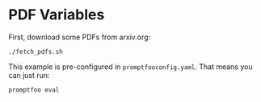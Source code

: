 # PDF Variables

First, download some PDFs from arxiv.org:

```
./fetch_pdfs.sh
```

This example is pre-configured in `promptfooconfig.yaml`. That means you can just run:

```
promptfoo eval
```
